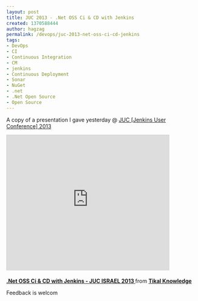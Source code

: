 ```yaml
---
layout: post
title: JUC 2013 - .Net OSS Ci & CD with Jenkins
created: 1370588444
author: hagzag
permalink: /devops/juc-2013-net-oss-ci-cd-jenkins
tags:
- DevOps
- CI
- Continuous Integration
- CM
- jenkins
- Continuous Deployment
- Sonar
- NuGet
- .net
- .Net Open Source
- Open Source
---
```

<p>A copy of a presentation I gave yesterday @ <a href="http://www.cloudbees.com/jenkins/juc/juc-2013.cb">JUC [Jenkins User Conference] 2013</a></p>
<p><iframe allowfullscreen="" frameborder="0" height="356" marginheight="0" marginwidth="0" mozallowfullscreen="" scrolling="no" src="http://www.slideshare.net/slideshow/embed_code/22587837" style="border:1px solid #CCC;border-width:1px 1px 0;margin-bottom:5px" webkitallowfullscreen="" width="427"></iframe></p>
<div style="margin-bottom:5px">
	<strong><a href="http://www.slideshare.net/tikalknowledge/net-oss-ci-cd-with-jenkins-juc-israel-2013" target="_blank" title=".Net OSS Ci &amp; CD with Jenkins - JUC ISRAEL 2013 ">.Net OSS Ci &amp; CD with Jenkins - JUC ISRAEL 2013 </a> </strong> from <strong><a href="http://www.slideshare.net/tikalknowledge" target="_blank">Tikal Knowledge</a></strong></div>
<p>Feedback is welcom</p>
